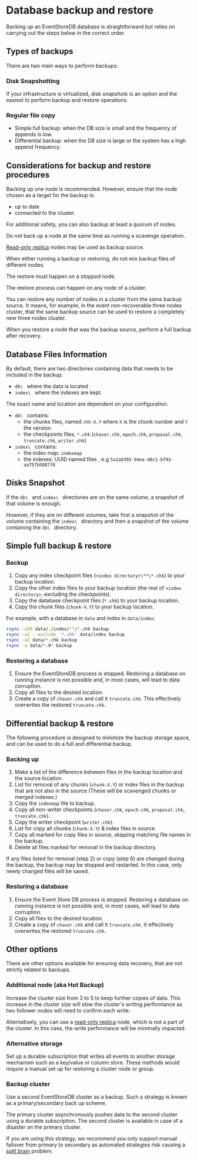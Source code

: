 # Database backup and restore

Backing up an EventStoreDB database is straightforward but relies on carrying out the steps below in the correct order.

## Types of backups

There are two main ways to perform backups:

### Disk Snapshotting 

If your infrastructure is virtualized, disk _snapshots_ is an option and the easiest to perform backup and restore operations.

### Regular file copy

- Simple full backup: when the DB size is small and the frequency of appends is low.
- Differential backup: when the DB size is large or the system has a high append frequency.

## Considerations for backup and restore procedures

Backing up one node is recommended.
However, ensure that the node chosen as a target for the backup is:
- up to date
- connected to the cluster.

For additional safety, you can also backup at least a quorum of nodes.

Do not back up a node at the same time as running a scavenge operation.

[Read-only replica](../clustering/node-roles.md#read-only-replica) nodes may be used as backup source.

When either running a backup or restoring, do not mix backup files of different nodes.

The restore must happen on a _stopped_ node.

The restore process can happen on any node of a cluster.

You can restore any number of nodes in a cluster from the same backup source. It means, for example, in the event non-recoverable three nodes cluster, that the same backup source can be used to restore a completely new three nodes cluster.

When you restore a node that was the backup source, perform a full backup after recovery.  

## Database Files Information

By default, there are two directories containing data that needs to be included in the backup:
- `db\ ` where the data is located
- `index\ ` where the indexes are kept.

The exact name and location are dependent on your configuration.
- `db\ ` contains:
    - the chunks files, named `chk-X.Y` where `X` is the chunk number and `Y` the version.
    - the checkpoints files, `*.chk` (`chaser.chk`, `epoch.chk`, `proposal.chk`, `truncate.chk`, `writer.chk`)
- `index\ ` contains: 
    - the index map: `indexmap`
    - the indexes: UUID named files , e.g `5a1a8395-94ee-40c1-bf93-aa757b5887f8`

## Disks Snapshot

If the `db\ ` and `index\ ` directories are on the same volume, a snapshot of that volume is enough.

However, if they are on different volumes, take first a snapshot 
of the volume containing the `index\ ` directory and then a snapshot of the volume containing the `db\ ` directory.
    
## Simple full backup & restore

### Backup 

1. Copy any index checkpoint files (`<index directory>\**\*.chk`) to your backup location.
2. Copy the other index files to your backup location (the rest of `<index directory>`, excluding the checkpoints).
3. Copy the database checkpoint files (`*.chk`) to your backup location.
4. Copy the chunk files (`chunk-X.Y`) to your backup location.

For example, with a database in `data` and index in `data/index`:

``` bash
rsync -aIR data/./index/**/*.chk backup
rsync -aI --exclude '*.chk' data/index backup
rsync -aI data/*.chk backup
rsync -a data/*.0* backup
```

### Restoring a database

1. Ensure the EventStoreDB process is stopped. Restoring a database on running instance is not possible and, in most cases, will lead to data corruption.
2. Copy all files to the desired location.
3. Create a copy of `chaser.chk` and call it `truncate.chk`. This effectively overwrites the restored `truncate.chk`.

## Differential backup & restore

The following procedure is designed to minimize the backup storage space, and can be used to do a full and differential backup.

### Backing up

1. Make a list of the difference between files in the backup location and the source location.
2. List for removal of any chunks (`chunk-X.Y`) or index files in the backup that are not also in the source (These will be scavenged chunks or merged indexes.)
3. Copy the `indexmap` file to backup.
4. Copy all non-writer checkpoints (`chaser.chk`, `epoch.chk`, `proposal.chk`, `truncate.chk`).
5. Copy the writer checkpoint (`writer.chk`).
6. List for copy all chunks (`chunk-X.Y`) & index files in source.
7. Copy all marked for copy files in source, skipping matching file names in the backup.
8. Delete all files marked for removal in the backup directory.

If any files listed for removal (step 2) or copy (step 6) are changed during the backup, the backup may be stopped and restarted. In this case, only newly changed files will be saved.

### Restoring a database

1. Ensure the  Event Store DB process is stopped. Restoring a database on running instance is not possible and, in most cases, will lead to data corruption.
2. Copy all files to the desired location.
3. Create a copy of `chaser.chk` and call it `truncate.chk`. It effectively overwrites the restored `truncate.chk`.


## Other options

There are other options available for ensuring data recovery, that are not strictly related to backups.

### Additional node (aka Hot Backup)

Increase the cluster size from 3 to 5 to keep further copies of data. This increase in the cluster size will slow the cluster's writing performance as two follower nodes will need to confirm each write. 

Alternatively, you can use a [read-only replica](../clustering/node-roles.md#read-only-replica) node, which is not a part of the cluster.
In this case, the write performance will be minimally impacted.

### Alternative storage

Set up a durable subscription that writes all events to another storage mechanism such as a key/value or column store. These methods would require a manual set up for restoring a cluster node or group.

### Backup cluster

Use a second EventStoreDB cluster as a backup. Such a strategy is known as a primary/secondary back up scheme. 

The primary cluster asynchronously pushes data to the second cluster using a durable subscription. The second cluster is available in case of a disaster on the primary cluster.

If you are using this strategy, we recommend you only support manual failover from primary to secondary as automated strategies risk causing a [split brain](http://en.wikipedia.org/wiki/Split-brain_%28computing%29) problem.
